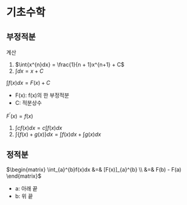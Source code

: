 # 기초수학

## 부정적분

계산
1. $\int{x^{n}dx} = \frac{1}{n + 1}x^{n+1} + C$
2. $\int{dx} = x + C$

$\int{f(x)dx} = F(x) + C$
- F(x): f(x)의 한 부정적분
- C: 적분상수

$F^{\prime}(x) = f(x)$
1. $\int{cf(x)dx} = c\int{f(x)dx}$
2. $\int{\{f(x) + g(x)\}}dx = \int{f(x)dx} + \int{g(x)dx}$

## 정적분
$\begin{matrix}
\int_{a}^{b}f(x)dx &=& [F(x)]_{a}^{b} \\
                   &=& F(b) - F(a)
\end{matrix}$
- a: 아래 끝
- b: 위 끝

